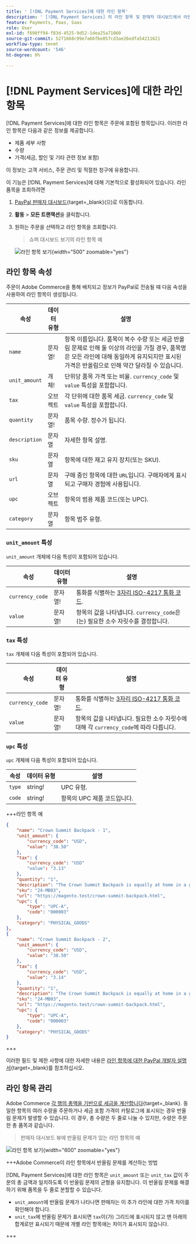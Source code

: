 ```yaml
---
title: ' [!DNL Payment Services]에 대한 라인 항목'
description: ' [!DNL Payment Services] 의 라인 항목 및 판매자 대시보드에서 라인 항목을 보는 방법에 대해 알아봅니다.'
feature: Payments, Paas, Saas
role: User
exl-id: f690ff94-f83d-4525-9d52-1dea25a71060
source-git-commit: 5271668c99e7a66fbe857cd3ae26edfa54211621
workflow-type: tm+mt
source-wordcount: '546'
ht-degree: 0%

---
```


# [!DNL Payment Services]에 대한 라인 항목

[!DNL Payment Services]에 대한 라인 항목은 주문에 포함된 항목입니다. 이러한 라인 항목은 다음과 같은 정보를 제공합니다.

* 제품 세부 사항
* 수량
* 가격(세금, 할인 및 기타 관련 정보 포함)

이 정보는 고객 서비스, 주문 관리 및 적절한 청구에 유용합니다.

이 기능은 [!DNL Payment Services]에 대해 기본적으로 활성화되어 있습니다. 라인 품목을 조회하려면

1. [PayPal 판매자 대시보드](https://www.paypal.com/merchant/){target=_blank}(으)로 이동합니다.

1. **활동** > **모든 트랜잭션**&#x200B;을 클릭합니다.

1. 원하는 주문을 선택하고 라인 항목을 조회합니다.

   > 쇼퍼 대시보드 보기의 라인 항목 예

   ![라인 항목 보기](assets/paypal-shopper-dashboard-line-items-view.png){width="500" zoomable="yes"}

## 라인 항목 속성

주문이 Adobe Commerce을 통해 배치되고 정보가 PayPal로 전송될 때 다음 속성을 사용하여 라인 항목이 생성됩니다.

| 속성 | 데이터 유형 | 설명 |
| --- | --- | --- |
| `name` | 문자열! | 항목 이름입니다. 품목이 복수 수량 또는 세금 반올림 문제로 인해 둘 이상의 라인을 가질 경우, 품목명은 모든 라인에 대해 동일하게 유지되지만 표시된 가격은 반올림으로 인해 약간 달라질 수 있습니다. |
| `unit_amount` | 개체! | 단위당 품목 가격 또는 비율. `currency_code` 및 `value` 특성을 포함합니다. |
| `tax` | 오브젝트 | 각 단위에 대한 품목 세금. `currency_code` 및 `value` 특성을 포함합니다. |
| `quantity` | 문자열! | 품목 수량. 정수가 됩니다. |
| `description` | 문자열 | 자세한 항목 설명. |
| `sku` | 문자열 | 항목에 대한 재고 유지 장치(또는 SKU). |
| `url` | 문자열 | 구매 중인 항목에 대한 `URL`입니다. 구매자에게 표시되고 구매자 경험에 사용됩니다. |
| `upc` | 오브젝트 | 항목의 범용 제품 코드(또는 UPC). |
| `category` | 문자열 | 항목 범주 유형. |

### `unit_amount` 특성

`unit_amount` 개체에 다음 특성이 포함되어 있습니다.

| 속성 | 데이터 유형 | 설명 |
| --- | --- | --- |
| `currency_code` | 문자열! | 통화를 식별하는 [3자리 ISO-4217 통화 코드](https://developer.paypal.com/api/rest/reference/currency-codes/). |
| `value` | 문자열! | 항목의 값을 나타냅니다. `currency_code`은(는) 필요한 소수 자릿수를 결정합니다. |

### `tax` 특성

`tax` 개체에 다음 특성이 포함되어 있습니다.

| 속성 | 데이터 유형 | 설명 |
| --- | --- | --- |
| `currency_code` | 문자열! | 통화를 식별하는 [3자리 ISO-4217 통화 코드](https://developer.paypal.com/api/rest/reference/currency-codes/). |
| `value` | 문자열! | 항목의 값을 나타냅니다. 필요한 소수 자릿수에 대해 각 `currency_code`에 따라 다릅니다. |

### `upc` 특성

`upc` 개체에 다음 특성이 포함되어 있습니다.

| 속성 | 데이터 유형 | 설명 |
| --- | --- | --- |
| `type` | string! | UPC 유형. |
| `code` | string! | 항목의 UPC 제품 코드입니다. |

+++라인 항목 예

```json
{
    "name": "Crown Summit Backpack - 1",
    "unit_amount": {
        "currency_code": "USD",
        "value": "38.50"
    },
    "tax": {
        "currency_code": "USD"
        "value": "3.13"
    },
    "quantity": "1",
    "description": "The Crown Summit Backpack is equally at home in a gym locker, study cube or a pup tent, so be sure yours is packed with books,",
    "sku": "24-MB03",
    "url": "https://magento.test/crown-summit-backpack.html",
    "upc": {
        "type": "UPC-A",
        "code": "000003"
    },
    "category": "PHYSICAL_GOODS"
},
{
    "name": "Crown Summit Backpack - 2",
    "unit_amount": {
        "currency_code": "USD",
        "value": "38.50"
    },
    "tax": {
        "currency_code": "USD",
        "value": "3.14"
    },
    "quantity": "1",
    "description": "The Crown Summit Backpack is equally at home in a gym locker, study cube or a pup tent, so be sure yours is packed with books,",
    "sku": "24-MB03",
    "url": "https://magento.test/crown-summit-backpack.html",
    "upc": {
        "type": "UPC-A",
        "code": "000003"
    },
    "category": "PHYSICAL_GOODS"
}
```

+++

이러한 필드 및 제한 사항에 대한 자세한 내용은 [라인 항목에 대한 PayPal 개발자 설명서](https://developer.paypal.com/docs/api/orders/v2/#definition-line_item){target=_blank}를 참조하십시오.

## 라인 항목 관리

Adobe Commerce [각 행의 총액을 기반으로 세금을 계산합니다](https://experienceleague.adobe.com/en/docs/commerce-admin/stores-sales/site-store/taxes/taxes#warning-messages){target=_blank}. 동일한 항목의 여러 수량을 주문하거나 세금 포함 가격이 카탈로그에 표시되는 경우 반올림 문제가 발생할 수 있습니다. 이 경우, 총 수량은 두 줄로 나눌 수 있지만, 수량은 주문한 총 품목과 같습니다.

> 판매자 대시보드 뷰에 반올림 문제가 있는 라인 항목의 예

![라인 항목 보기](assets/line-items-example.png){width="600" zoomable="yes"}

+++Adobe Commerce이 라인 항목에서 반올림 문제를 계산하는 방법

[!DNL Payment Services]에 대한 라인 항목은 `unit_amount` 또는 `unit_tax` 값이 주문의 총 금액과 일치하도록 이 반올림 문제의 균형을 유지합니다. 이 반올림 문제를 해결하기 위해 품목을 두 줄로 분할할 수 있습니다.

* `unit_amount`에 반올림 문제가 나타나면 판매자는 이 추가 라인에 대한 가격 차이를 확인해야 합니다.
* `unit_tax`에 반올림 문제가 표시되면 `tax`이(가) 그리드에 표시되지 않고 맨 아래의 합계로만 표시되기 때문에 개별 라인 항목에는 차이가 표시되지 않습니다.

+++
